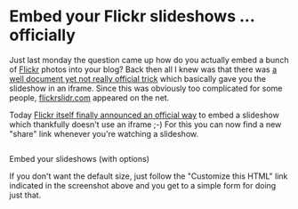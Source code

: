 # Embed your Flickr slideshows ... officially

Just last monday the question came up how do you actually embed a bunch of [Flickr](http://flickr.com/) photos into your blog? Back then all I knew was that there was [a well document yet not really official trick](http://paulstamatiou.com/2005/11/19/how-to-quickie-embedded-flickr-slideshows) which basically gave you the slideshow in an iframe. Since this was obviously too complicated for some people, [flickrslidr.com](http://flickrslidr.com/) appeared on the net.

Today [Flickr itself finally announced an official way](http://blog.flickr.net/en/2008/08/20/new-slideshow/) to embed a slideshow which thankfully doesn't use an iframe ;-) For this you can now find a new "share" link whenever you're watching a slideshow. 

<div class="figure"><img src="http://img.skitch.com/20080821-jwb4dj7ur4n4khn6m8uq99j58m.png" alt="" /><p class="caption">Embed your slideshows (with options)</p></div>

If you don't want the default size, just follow the "Customize this HTML" link indicated in the screenshot above and you get to a simple form for doing just that. 
